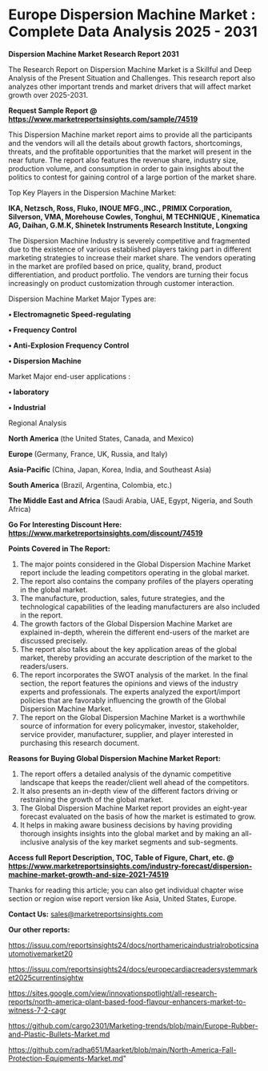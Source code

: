 # Europe Dispersion Machine Market : Complete Data Analysis 2025 - 2031

<strong>Dispersion Machine Market Research Report 2031</strong>

The Research Report on Dispersion Machine Market is a Skillful and Deep Analysis of the Present Situation and Challenges. This research report also analyzes other important trends and market drivers that will affect market growth over 2025-2031.

<strong>Request Sample Report @ <a href=https://www.marketreportsinsights.com/sample/74519>https://www.marketreportsinsights.com/sample/74519</a></strong>

This Dispersion Machine market report aims to provide all the participants and the vendors will all the details about growth factors, shortcomings, threats, and the profitable opportunities that the market will present in the near future. The report also features the revenue share, industry size, production volume, and consumption in order to gain insights about the politics to contest for gaining control of a large portion of the market share.

Top Key Players in the Dispersion Machine Market:

<strong>IKA, Netzsch, Ross, Fluko, INOUE MFG.,INC., PRIMIX Corporation, Silverson, VMA, Morehouse Cowles, Tonghui, M TECHNIQUE , Kinematica AG, Daihan, G.M.K, Shinetek Instruments Research Institute, Longxing</strong>

The Dispersion Machine Industry is severely competitive and fragmented due to the existence of various established players taking part in different marketing strategies to increase their market share. The vendors operating in the market are profiled based on price, quality, brand, product differentiation, and product portfolio. The vendors are turning their focus increasingly on product customization through customer interaction.

Dispersion Machine Market Major Types are:

<strong>• Electromagnetic Speed-regulating

• Frequency Control

• Anti-Explosion Frequency Control

• Dispersion Machine</strong>

Market Major end-user applications :

<strong>• laboratory

• Industrial</strong>

Regional Analysis

</u><strong><b>North America</b></strong> (the United States, Canada, and Mexico)

<strong><b>Europe </b></strong>(Germany, France, UK, Russia, and Italy)

<strong><b>Asia-Pacific</b></strong> (China, Japan, Korea, India, and Southeast Asia)

<strong><b>South America</b></strong> (Brazil, Argentina, Colombia, etc.)

<strong><b>The Middle East and Africa</b></strong> (Saudi Arabia, UAE, Egypt, Nigeria, and South Africa)

<strong>Go For Interesting Discount Here: <a href=https://www.marketreportsinsights.com/discount/74519>https://www.marketreportsinsights.com/discount/74519</a></strong>

<strong>Points Covered in The Report:</strong>
<ol>
  <li>The major points considered in the Global Dispersion Machine Market report include the leading competitors operating in the global market.</li>
  <li>The report also contains the company profiles of the players operating in the global market.</li>
  <li>The manufacture, production, sales, future strategies, and the technological capabilities of the leading manufacturers are also included in the report.</li>
  <li>The growth factors of the Global Dispersion Machine Market are explained in-depth, wherein the different end-users of the market are discussed precisely.</li>
  <li>The report also talks about the key application areas of the global market, thereby providing an accurate description of the market to the readers/users.</li>
  <li>The report incorporates the SWOT analysis of the market. In the final section, the report features the opinions and views of the industry experts and professionals. The experts analyzed the export/import policies that are favorably influencing the growth of the Global Dispersion Machine Market.</li>
  <li>The report on the Global Dispersion Machine Market is a worthwhile source of information for every policymaker, investor, stakeholder, service provider, manufacturer, supplier, and player interested in purchasing this research document.</li>
</ol>
<strong>Reasons for Buying Global Dispersion Machine Market Report:</strong>

<ol>
  <li>The report offers a detailed analysis of the dynamic competitive landscape that keeps the reader/client well ahead of the competitors.</li>
  <li>It also presents an in-depth view of the different factors driving or restraining the growth of the global market.</li>
  <li>The Global Dispersion Machine Market report provides an eight-year forecast evaluated on the basis of how the market is estimated to grow.</li>
  <li>It helps in making aware business decisions by having providing thorough insights insights into the global market and by making an all-inclusive analysis of the key market segments and sub-segments.</li>
</ol>
<strong>Access full Report Description, TOC, Table of Figure, Chart, etc. @ <a href=https://www.marketreportsinsights.com/industry-forecast/dispersion-machine-market-growth-and-size-2021-74519>https://www.marketreportsinsights.com/industry-forecast/dispersion-machine-market-growth-and-size-2021-74519</a></strong>


Thanks for reading this article; you can also get individual chapter wise section or region wise report version like Asia, United States, Europe.

<strong>Contact Us:</strong>
sales@marketreportsinsights.com

<strong>Our other reports:</strong>

<a href=https://issuu.com/reportsinsights24/docs/northamericaindustrialroboticsinautomotivemarket20>https://issuu.com/reportsinsights24/docs/northamericaindustrialroboticsinautomotivemarket20</a>

<a href=https://issuu.com/reportsinsights24/docs/europecardiacreadersystemmarket2025currentinsightw>https://issuu.com/reportsinsights24/docs/europecardiacreadersystemmarket2025currentinsightw</a>

<a href=https://sites.google.com/view/innovationspotlight/all-research-reports/north-america-plant-based-food-flavour-enhancers-market-to-witness-7-2-cagr>https://sites.google.com/view/innovationspotlight/all-research-reports/north-america-plant-based-food-flavour-enhancers-market-to-witness-7-2-cagr</a>

<a href=https://github.com/cargo2301/Marketing-trends/blob/main/Europe-Rubber-and-Plastic-Bullets-Market.md>https://github.com/cargo2301/Marketing-trends/blob/main/Europe-Rubber-and-Plastic-Bullets-Market.md</a>

<a href=https://github.com/radha651/Maarket/blob/main/North-America-Fall-Protection-Equipments-Market.md>https://github.com/radha651/Maarket/blob/main/North-America-Fall-Protection-Equipments-Market.md</a>"
